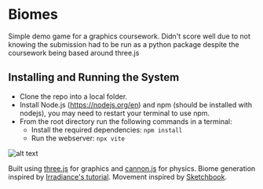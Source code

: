 # Biomes
Simple demo game for a graphics coursework. Didn't score well due to not knowing the submission had to be run as a python package despite the coursework being based around three.js

## Installing and Running the System
- Clone the repo into a local folder.
- Install Node.js (https://nodejs.org/en) and npm (should be installed with nodejs), you may need to restart your terminal to use
npm.
- From the root directory run the following commands in a terminal:
	- Install the required dependencies: `npm install`
	- Run the webserver: `npx vite` 

![alt text](https://github.com/zcbntr/biomes/blob/main/assets/early_screenshot.png?raw=true)

Built using [three.js](https://threejs.org/) for graphics and [cannon.js](https://schteppe.github.io/cannon.js/) for physics.
Biome generation inspired by [Irradiance's tutorial](https://www.youtube.com/watch?v=HsCYEA_UuZA).
Movement inspired by [Sketchbook](https://github.com/swift502/Sketchbook/tree/master).

